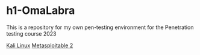 # h1-OmaLabra
This is a repository for my own pen-testing environment for the Penetration testing course 2023


[Kali Linux](https://www.kali.org/get-kali/#kali-virtual-machines)
[Metasploitable 2](https://sourceforge.net/projects/metasploitable/) 
